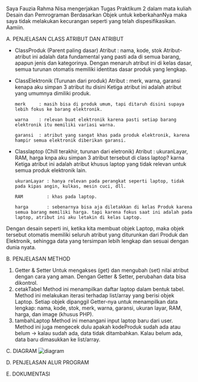 Saya Fauzia Rahma Nisa mengerjakan Tugas Praktikum 2 dalam mata kuliah Desain dan Pemrograman Berdasarkan Objek untuk keberkahanNya maka saya tidak melakukan kecurangan seperti yang telah dispesifikasikan. Aamiin.


A. PENJELASAN CLASS ATRIBUT DAN ATRIBUT

- ClassProduk (Parent paling dasar)
Atribut : nama, kode, stok
Atribut-atribut ini adalah data fundamental yang pasti ada di semua barang, apapun jenis dan kategorinya. Dengan menaruh atribut ini di kelas dasar, semua turunan otomatis memiliki identitas dasar produk yang lengkap.

- ClassElektronik (Turunan dari produk)
Atribut  : merk, warna, garansi
kenapa aku simpan 3 atribut itu disini Ketiga atribut ini adalah atribut yang umumnya dimiliki produk.

      merk     : masih bisa di produk umum, tapi ditaruh disini supaya lebih fokus ke barang elektronik.
      
      warna    : relevan buat elektronik karena pasti setiap barang elektronik itu memiliki variasi warna.
      
      garansi  : atribut yang sangat khas pada produk elektronik, karena hampir semua elektronik diberikan garansi.

- Classlaptop (Chill terakhir, turunan dari eletronik)
Atribut  : ukuranLayar, RAM, harga
knpa aku simpan 3 atribut tersebut di class laptop? karna Ketiga atribut ini adalah atribut khusus laptop yang tidak relevan untuk semua produk elektronik lain.

      ukuranLayar : hanya relevan pada perangkat seperti laptop, tidak pada kipas angin, kulkas, mesin cuci, dll.
      
      RAM         : khas pada laptop.
      
      harga       : sebenarnya bisa aja diletakkan di kelas Produk karena semua barang memiliki harga. tapi karena fokus saat ini adalah pada laptop, atribut ini aku letakin di kelas Laptop.

Dengan desain seperti ini, ketika kita membuat objek Laptop, maka objek tersebut otomatis memiliki seluruh atribut yang diturunkan dari Produk dan Elektronik, sehingga data yang tersimpan lebih lengkap dan sesuai dengan dunia nyata.

B. PENJELASAN METHOD
1. Getter & Setter
   Untuk mengakses (get) dan mengubah (set) nilai atribut dengan cara yang aman. Dengan Getter & Setter, perubahan data bisa dikontrol.
2. cetakTabel
   Method ini menampilkan daftar laptop dalam bentuk tabel. Method ini melakukan iterasi terhadap list/array yang berisi objek Laptop. Setiap objek dipanggil Getter-nya untuk menampilkan data lengkap: nama, kode, stok, merk, warna, garansi, ukuran layar, RAM, harga, dan image (khusus PHP).
3. tambahLaptop
   Method ini menangani input laptop baru dari user. Method ini juga mengecek dulu apakah kodeProduk sudah ada atau belum → kalau sudah ada, data tidak ditambahkan. Kalau belum ada, data baru dimasukkan ke list/array.
   
C. DIAGRAM
![diagram]([Dokumentasi/java_tambah.png](https://github.com/Fauzia261205/TP2DPBO2425C2/blob/main/diagramTP2.png))

D. PENJELASAN ALUR PROGRAM

E. DOKUMENTASI
